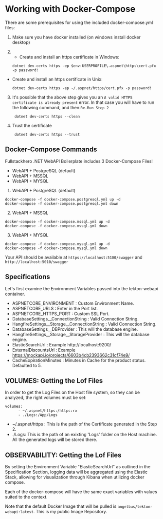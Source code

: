 # Working with Docker-Compose

There are some prerequisites for using the included docker-compose.yml files:

1) Make sure you have docker installed (on windows install docker desktop)

2) - Create and install an https certificate in Windows:

    ```
    dotnet dev-certs https -ep $env:USERPROFILE\.aspnet\https\cert.pfx -p password!
    ```

  - Create and install an https certificate in Unix:

    ```
    dotnet dev-certs https -ep ~/.aspnet/https/cert.pfx -p password!
    ```

3) It's possible that the above step gives you an `A valid HTTPS certificate is already present` error.
   In that case you will have to run the following command, and then  `Re-Run Step 2`

    ```
     dotnet dev-certs https --clean
    ```

4) Trust the certificate

    ```
     dotnet dev-certs https --trust
    ```


## Docker-Compose Commands

Fullstackhero .NET WebAPI Boilerplate includes 3 Docker-Compose Files!
- WebAPI + PostgreSQL (default)
- WebAPI + MSSQL
- WebAPI + MYSQL

1) WebAPI + PostgreSQL (default)
```
docker-compose -f docker-compose.postgresql.yml up -d
docker-compose -f docker-compose.postgresql.yml down
```

2) WebAPI + MSSQL
```
docker-compose -f docker-compose.mssql.yml up -d
docker-compose -f docker-compose.mssql.yml down
```

3) WebAPI + MYSQL
```
docker-compose -f docker-compose.mysql.yml up -d
docker-compose -f docker-compose.mysql.yml down
```

Your API should be available at `https://localhost:5100/swagger` and `http://localhost:5010/swagger`

## Specifications

Let's first examine the Environment Variables passed into the tekton-webapi container.

- ASPNETCORE_ENVIRONMENT : Custom Environment Name.
- ASPNETCORE_URLS : Enter in the Port list.
- ASPNETCORE_HTTPS_PORT : Custom SSL Port.
- DatabaseSettings__ConnectionString : Valid Connection String.
- HangfireSettings__Storage__ConnectionString : Valid Connection String.
- DatabaseSettings__DBProvider : This will the database engine.
- HangfireSettings__Storage__StorageProvider : This will the database engine.
- ElasticSearchUrl : Example http://localhost:9200/
- ExternalDiscountsUrl : Example https://mockapi.io/projects/6603b4cb2393662c31cf74e9/
- CacheExpirationMinutes : Minutes in Cache for the product status. Defaulted to 5.

## VOLUMES: Getting the Lof Files

In order to get the Log Files on the Host file system, so they can be analyzed, the right volumes must be set:
```
volumes:
      - ~/.aspnet/https:/https:ro
      - ./Logs:/App/Logs
```
- ~/.aspnet/https : This is the path of the Certificate generated in the Step 2.
- ./Logs: This is the path of an exixting 'Logs' folder on the Host machine. All the generated logs will be stored there.


## OBSERVABILITY: Getting the Lof Files

By setting the Environment Variable "ElasticSearchUrl" as outlined in the Specification Section, logging data will be aggregated using the Elastic Stack, allowing for visualization through Kibana when utilizing docker compose.

Each of the docker-compose will have the same exact variables with values suited to the context.

Note that the default Docker Image that will be pulled is `angelbus/tekton-webapi:latest`. This is my public Image Repository.